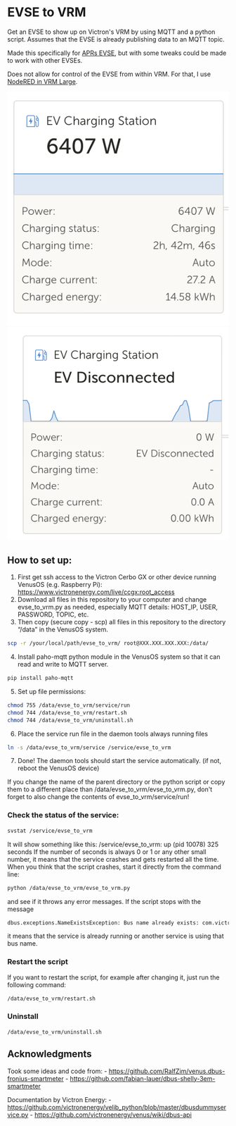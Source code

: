 # EVSE to VRM

Get an EVSE to show up on Victron's VRM by using MQTT and a python script. Assumes that the EVSE is already publishing data to an MQTT topic. 

Made this specifically for [APRs EVSE](https://www.missingbolt.com/ev), but with some tweaks could be made to work with other EVSEs.

Does not allow for control of the EVSE from within VRM. For that, I use [NodeRED in VRM Large](https://community.victronenergy.com/questions/73741/venus-os-large-node-red-and-signal-k.html).

![VRM Tile - Charging](imgs/example1.png)
![VRM Tile - Disconnected](imgs/example2.png)

## How to set up: 

1. First get ssh access to the Victron Cerbo GX or other device running VenusOS (e.g. Raspberry Pi): https://www.victronenergy.com/live/ccgx:root_access
2. Download all files in this repository to your computer and change evse_to_vrm.py as needed, especially MQTT details: HOST_IP, USER, PASSWORD, TOPIC, etc.
3. Then copy (secure copy - scp) all files in this repository to the directory “/data” in the VenusOS system.

```bash
scp -r /your/local/path/evse_to_vrm/ root@XXX.XXX.XXX.XXX:/data/
```

4. Install paho-mqtt python module in the VenusOS system so that it can read and write to MQTT server.

```bash
pip install paho-mqtt
```

5. Set up file permissions: 

```bash
chmod 755 /data/evse_to_vrm/service/run
chmod 744 /data/evse_to_vrm/restart.sh
chmod 744 /data/evse_to_vrm/uninstall.sh
```

6. Place the service run file in the daemon tools always running files

```bash
ln -s /data/evse_to_vrm/service /service/evse_to_vrm

```
7. Done! The daemon tools should start the service automatically. (if not, reboot the VenusOS device)

If you change the name of the parent directory or the python script or copy them to a different place than /data/evse_to_vrm/evse_to_vrm.py, don't forget to also change the contents of evse_to_vrm/service/run!

### Check the status of the service:

```bash
svstat /service/evse_to_vrm
```

It will show something like this:
/service/evse_to_vrm: up (pid 10078) 325 seconds
If the number of seconds is always 0 or 1 or any other small number, it means that the service crashes and gets restarted all the time.
When you think that the script crashes, start it directly from the command line:

```bash
python /data/evse_to_vrm/evse_to_vrm.py 
```

and see if it throws any error messages.
If the script stops with the message

```bash
dbus.exceptions.NameExistsException: Bus name already exists: com.victronenergy.evcharger.APR_EVSE1"
```

it means that the service is already running or another service is using that bus name. 

### Restart the script

If you want to restart the script, for example after changing it, just run the following command:

```bash
/data/evse_to_vrm/restart.sh
```

### Uninstall

```bash
/data/evse_to_vrm/uninstall.sh
```

## Acknowledgments

Took some ideas and code from:
    - https://github.com/RalfZim/venus.dbus-fronius-smartmeter
    - https://github.com/fabian-lauer/dbus-shelly-3em-smartmeter

Documentation by Victron Energy: 
    - https://github.com/victronenergy/velib_python/blob/master/dbusdummyservice.py
    - https://github.com/victronenergy/venus/wiki/dbus-api

